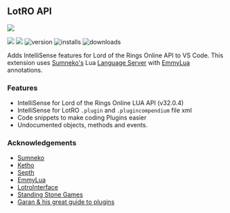 ## LotRO API
[![](https://github.com/lunarwtr/vscode-lotro-api/raw/main/img/vscode-lotro-api.png)](https://marketplace.visualstudio.com/items?itemName=lunarwtr.lotro-api)

[![](https://img.shields.io/github/license/lunarwtr/vscode-lotro-api)](https://opensource.org/licenses/MIT)
[![](https://img.shields.io/github/v/release/lunarwtr/vscode-lotro-api)](https://github.com/lunarwtr/vscode-lotro-api/releases)
![version](https://vsmarketplacebadge.apphb.com/version-short/lunarwtr.lotro-api.svg)
![installs](https://vsmarketplacebadge.apphb.com/installs-short/lunarwtr.lotro-api.svg)
![downloads](https://vsmarketplacebadge.apphb.com/downloads-short/lunarwtr.lotro-api.svg)

Adds IntelliSense features for Lord of the Rings Online API to VS Code. This extension uses [Sumneko's](https://marketplace.visualstudio.com/items?itemName=sumneko.lua) Lua [Language Server](https://microsoft.github.io/language-server-protocol/) with [EmmyLua](https://github.com/sumneko/lua-language-server/wiki/EmmyLua-Annotations) annotations.  

### Features

* IntelliSense for Lord of the Rings Online LUA API (v32.0.4)
* IntelliSense for LotRO `.plugin` and `.plugincompendium` file xml
* Code snippets to make coding Plugins easier
* Undocumented objects, methods and events.

### Acknowledgements
* [Sumneko](https://github.com/Sumneko)
* [Ketho](https://github.com/Ketho)
* [Septh](https://github.com/Septh)
* [EmmyLua](https://github.com/EmmyLua)
* [LotroInterface](https://www.lotrointerface.com/)
* [Standing Stone Games](https://www.standingstonegames.com/)
* [Garan & his great guide to plugins](https://forums.lotro.com/forums/showthread.php?428196-Writing-LoTRO-Lua-Plugins-for-Noobs)
